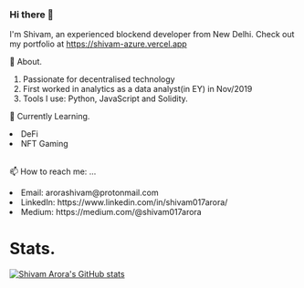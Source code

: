 ### Hi there 👋

I'm Shivam, an experienced blockend developer from New Delhi. Check out my portfolio at https://shivam-azure.vercel.app

🔭 About.
1. Passionate for decentralised technology
2. First worked in analytics as a data analyst(in EY) in Nov/2019
4. Tools I use: Python, JavaScript and Solidity. 

🌱 Currently Learning.
<li> DeFi </li>
<li> NFT Gaming </li>
<br>

📫 How to reach me: ...
<li> Email: arorashivam@protonmail.com </li>
<li> LinkedIn: https://www.linkedin.com/in/shivam017arora/  </li>
<li> Medium: https://medium.com/@shivam017arora </li>

# Stats.

[![Shivam Arora's GitHub stats](https://github-readme-stats.vercel.app/api?username=shivam017arora)](https://github.com/anuraghazra/github-readme-stats)


<!--
**shivam017arora/shivam017arora** is a ✨ _special_ ✨ repository because its `README.md` (this file) appears on your GitHub profile.

Here are some ideas to get you started:

- 🔭 I’m currently working on ...
- 🌱 I’m currently learning ...
- 👯 I’m looking to collaborate on ...
- 🤔 I’m looking for help with ...
- 💬 Ask me about ...
- 📫 How to reach me: ...
- 😄 Pronouns: ...
- ⚡ Fun fact: ...
-->
